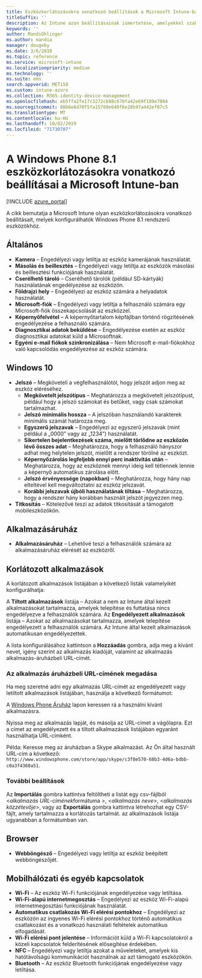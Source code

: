 ```yaml
---
title: Eszközkorlátozásokra vonatkozó beállítások a Microsoft Intune-ban Windows Phone 8.1 esetén
titleSuffix: ''
description: Az Intune azon beállításainak ismertetése, amelyekkel szabályozhatók az eszközbeállítások, illetve a funkciók köre a Windows Phone 8.1 rendszerű eszközökön.
keywords: ''
author: MandiOhlinger
ms.author: mandia
manager: dougeby
ms.date: 3/6/2018
ms.topic: reference
ms.service: microsoft-intune
ms.localizationpriority: medium
ms.technology: ''
ms.suite: ems
search.appverid: MET150
ms.custom: intune-azure
ms.collection: M365-identity-device-management
ms.openlocfilehash: eb5ffa2fe17c3272cb98c670fa42e69f189e7004
ms.sourcegitcommit: 88b6e6d70f5fa15708e640f6e20b97a442ef07c5
ms.translationtype: MT
ms.contentlocale: hu-HU
ms.lasthandoff: 10/02/2019
ms.locfileid: "71730707"
---
```

# <a name="microsoft-intune-windows-phone-81-device-restriction-settings"></a>A Windows Phone 8.1 eszközkorlátozásokra vonatkozó beállításai a Microsoft Intune-ban

[!INCLUDE [azure_portal](../includes/azure_portal.md)]

A cikk bemutatja a Microsoft Intune olyan eszközkorlátozásokra vonatkozó beállításait, melyek konfigurálhatók Windows Phone 8.1 rendszerű eszközökhöz.


## <a name="general"></a>Általános

- **Kamera** – Engedélyezi vagy letiltja az eszköz kamerájának használatát.
- **Másolás és beillesztés** – Engedélyezi vagy letiltja az eszközök másolási és beillesztési funkciójának használatát.
- **Cserélhető tároló** – Cserélhető tárolók (például SD-kártyák) használatának engedélyezése az eszközön.
- **Földrajzi hely** – Engedélyezi az eszköz számára a helyadatok használatát.
- **Microsoft-fiók** – Engedélyezi vagy letiltja a felhasználó számára egy Microsoft-fiók összekapcsolását az eszközzel.
- **Képernyőfelvétel** – A képernyőtartalom képfájlban történő rögzítésének engedélyezése a felhasználó számára.
- **Diagnosztikai adatok beküldése** – Engedélyezése esetén az eszköz diagnosztikai adatokat küld a Microsoftnak.
- **Egyéni e-mail fiókok szinkronizálása** – Nem Microsoft e-mail-fiókokhoz való kapcsolódás engedélyezése az eszköz számára.

## <a name="password"></a>Windows 10

- **Jelszó** – Megköveteli a végfelhasználótól, hogy jelszót adjon meg az eszköz eléréséhez.
  - **Megkövetelt jelszótípus** – Meghatározza a megkövetelt jelszótípust, például hogy a jelszó számokat és betűket, vagy csak számokat tartalmazhat.
  - **Jelszó minimális hossza** – A jelszóban használandó karakterek minimális számát határozza meg.
  - **Egyszerű jelszavak** – Engedélyezi az egyszerű jelszavak (mint például a „0000” vagy az „1234”) használatát.
  - **Sikertelen bejelentkezések száma, mielőtt törlődne az eszközön lévő összes adat** – Meghatározza, hogy a felhasználó hányszor adhat meg helytelen jelszót, mielőtt a rendszer törölné az eszközt.
  - **Képernyőzárolás legfeljebb ennyi perc inaktivitás után** – Meghatározza, hogy az eszköznek mennyi ideig kell tétlennek lennie a képernyő automatikus zárolása előtt.
  - **Jelszó érvényessége (napokban)** – Meghatározza, hogy hány nap elteltével kell megváltoztatni az eszköz jelszavát.
  - **Korábbi jelszavak újbóli használatának tiltása** – Meghatározza, hogy a rendszer hány korábban használt jelszót jegyezzen meg.
- **Titkosítás** – Kötelezővé teszi az adatok titkosítását a támogatott mobileszközökön.

## <a name="app-store"></a>Alkalmazásáruház

- **Alkalmazásáruház** – Lehetővé teszi a felhasználók számára az alkalmazásáruház elérését az eszközről.

## <a name="restricted-apps"></a>Korlátozott alkalmazások

A korlátozott alkalmazások listájában a következő listák valamelyikét konfigurálhatja:

A **Tiltott alkalmazások** listája – Azokat a nem az Intune által kezelt alkalmazásokat tartalmazza, amelyek telepítése és futtatása nincs engedélyezve a felhasználók számára.
Az **Engedélyezett alkalmazások** listája – Azokat az alkalmazásokat tartalmazza, amelyek telepítése engedélyezett a felhasználók számára. Az Intune által kezelt alkalmazások automatikusan engedélyezettek.

A lista konfigurálásához kattintson a **Hozzáadás** gombra, adja meg a kívánt nevet, igény szerint az alkalmazás kiadóját, valamint az alkalmazás alkalmazás-áruházbeli URL-címét.

### <a name="how-to-specify-the-url-to-an-app-in-the-store"></a>Az alkalmazás áruházbeli URL-címének megadása

Ha meg szeretné adni egy alkalmazás URL-címét az engedélyezett vagy letiltott alkalmazások listájában, használja a következő formátumot:

A [Windows Phone Áruház](https://www.microsoft.com/store/apps/windows-phone) lapon keressen rá a használni kívánt alkalmazásra.

Nyissa meg az alkalmazás lapját, és másolja az URL-címet a vágólapra. Ezt a címet az engedélyezett és a tiltott alkalmazások listájában egyaránt használhatja URL-címként.

Példa: Keresse meg az áruházban a Skype alkalmazást. Az Ön által használt URL-cím a következő: `http://www.windowsphone.com/store/app/skype/c3f8e570-68b3-4d6a-bdbb-c0a3f4360a51`.



### <a name="additional-options"></a>További beállítások

Az **Importálás** gombra kattintva feltöltheti a listát egy csv-fájlból <*alkalmazás URL-címének*formátuma >, <*alkalmazás neve*>, <*alkalmazás közzétevője*>, vagy az **Exportálás** gombra kattintva létrehozhat egy CSV-fájlt, amely tartalmazza a korlátozás tartalmát. az alkalmazások listája ugyanabban a formátumban van.


## <a name="browser"></a>Browser

- **Webböngésző** – Engedélyezi vagy letiltja az eszköz beépített webböngészőjét.

## <a name="cellular-and-connectivity"></a>Mobilhálózati és egyéb kapcsolatok

- **Wi-Fi** – Az eszköz Wi-Fi funkciójának engedélyezése vagy letiltása.
- **Wi-Fi-alapú internetmegosztás** – Engedélyezi az eszköz Wi-Fi-alapú internetmegosztási funkciójának használatát.
- **Automatikus csatlakozás Wi-Fi elérési pontokhoz** – Engedélyezi az eszközön az ingyenes Wi-Fi elérési pontokhoz történő automatikus csatlakozást és a vonatkozó használati feltételek automatikus elfogadását.
- **Wi-Fi elérési pont jelentése** – Információt küld a Wi-Fi kapcsolatokról a közeli kapcsolatok felderítésének elősegítése érdekében.
- **NFC** – Engedélyezi vagy letiltja azokat a műveleteket, amelyek kis hatótávolságú kommunikációt használnak az azt támogató eszközökön.
- **Bluetooth** – Az eszköz Bluetooth funkciójának engedélyezése vagy letiltása.
